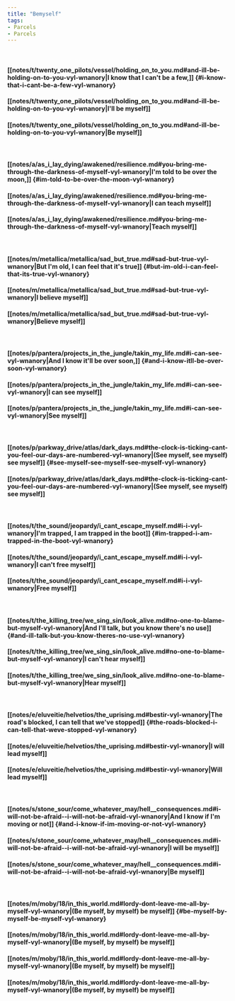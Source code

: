 ```yaml
---
title: "Bemyself"
tags:
- Parcels
- Parcels
---
```

&nbsp;
#### [[notes/t/twenty_one_pilots/vessel/holding_on_to_you.md#and-ill-be-holding-on-to-you-vyl-wnanory|I know that I can't be a few,]] {#i-know-that-i-cant-be-a-few-vyl-wnanory}
#### [[notes/t/twenty_one_pilots/vessel/holding_on_to_you.md#and-ill-be-holding-on-to-you-vyl-wnanory|I'll be myself]]
#### [[notes/t/twenty_one_pilots/vessel/holding_on_to_you.md#and-ill-be-holding-on-to-you-vyl-wnanory|Be myself]]
&nbsp;
#### [[notes/a/as_i_lay_dying/awakened/resilience.md#you-bring-me-through-the-darkness-of-myself-vyl-wnanory|I'm told to be over the moon,]] {#im-told-to-be-over-the-moon-vyl-wnanory}
#### [[notes/a/as_i_lay_dying/awakened/resilience.md#you-bring-me-through-the-darkness-of-myself-vyl-wnanory|I can teach myself]]
#### [[notes/a/as_i_lay_dying/awakened/resilience.md#you-bring-me-through-the-darkness-of-myself-vyl-wnanory|Teach myself]]
&nbsp;
#### [[notes/m/metallica/metallica/sad_but_true.md#sad-but-true-vyl-wnanory|But I'm old, I can feel that it's true]] {#but-im-old-i-can-feel-that-its-true-vyl-wnanory}
#### [[notes/m/metallica/metallica/sad_but_true.md#sad-but-true-vyl-wnanory|I believe myself]]
#### [[notes/m/metallica/metallica/sad_but_true.md#sad-but-true-vyl-wnanory|Believe myself]]
&nbsp;
#### [[notes/p/pantera/projects_in_the_jungle/takin_my_life.md#i-can-see-vyl-wnanory|And I know it'll be over soon,]] {#and-i-know-itll-be-over-soon-vyl-wnanory}
#### [[notes/p/pantera/projects_in_the_jungle/takin_my_life.md#i-can-see-vyl-wnanory|I can see myself]]
#### [[notes/p/pantera/projects_in_the_jungle/takin_my_life.md#i-can-see-vyl-wnanory|See myself]]
&nbsp;
#### [[notes/p/parkway_drive/atlas/dark_days.md#the-clock-is-ticking-cant-you-feel-our-days-are-numbered-vyl-wnanory|(See myself, see myself) see myself]] {#see-myself-see-myself-see-myself-vyl-wnanory}
#### [[notes/p/parkway_drive/atlas/dark_days.md#the-clock-is-ticking-cant-you-feel-our-days-are-numbered-vyl-wnanory|(See myself, see myself) see myself]]
&nbsp;
#### [[notes/t/the_sound/jeopardy/i_cant_escape_myself.md#i-i-vyl-wnanory|I'm trapped, I am trapped in the boot]] {#im-trapped-i-am-trapped-in-the-boot-vyl-wnanory}
#### [[notes/t/the_sound/jeopardy/i_cant_escape_myself.md#i-i-vyl-wnanory|I can't free myself]]
#### [[notes/t/the_sound/jeopardy/i_cant_escape_myself.md#i-i-vyl-wnanory|Free myself]]
&nbsp;
#### [[notes/t/the_killing_tree/we_sing_sin/look_alive.md#no-one-to-blame-but-myself-vyl-wnanory|And I'll talk, but you know there's no use]] {#and-ill-talk-but-you-know-theres-no-use-vyl-wnanory}
#### [[notes/t/the_killing_tree/we_sing_sin/look_alive.md#no-one-to-blame-but-myself-vyl-wnanory|I can't hear myself]]
#### [[notes/t/the_killing_tree/we_sing_sin/look_alive.md#no-one-to-blame-but-myself-vyl-wnanory|Hear myself]]
&nbsp;
#### [[notes/e/eluveitie/helvetios/the_uprising.md#bestir-vyl-wnanory|The road's blocked, I can tell that we've stopped]] {#the-roads-blocked-i-can-tell-that-weve-stopped-vyl-wnanory}
#### [[notes/e/eluveitie/helvetios/the_uprising.md#bestir-vyl-wnanory|I will lead myself]]
#### [[notes/e/eluveitie/helvetios/the_uprising.md#bestir-vyl-wnanory|Will lead myself]]
&nbsp;
#### [[notes/s/stone_sour/come_whatever_may/hell__consequences.md#i-will-not-be-afraid--i-will-not-be-afraid-vyl-wnanory|And I know if I'm moving or not]] {#and-i-know-if-im-moving-or-not-vyl-wnanory}
#### [[notes/s/stone_sour/come_whatever_may/hell__consequences.md#i-will-not-be-afraid--i-will-not-be-afraid-vyl-wnanory|I will be myself]]
#### [[notes/s/stone_sour/come_whatever_may/hell__consequences.md#i-will-not-be-afraid--i-will-not-be-afraid-vyl-wnanory|Be myself]]
&nbsp;
#### [[notes/m/moby/18/in_this_world.md#lordy-dont-leave-me-all-by-myself-vyl-wnanory|(Be myself, by myself) be myself]] {#be-myself-by-myself-be-myself-vyl-wnanory}
#### [[notes/m/moby/18/in_this_world.md#lordy-dont-leave-me-all-by-myself-vyl-wnanory|(Be myself, by myself) be myself]]
#### [[notes/m/moby/18/in_this_world.md#lordy-dont-leave-me-all-by-myself-vyl-wnanory|(Be myself, by myself) be myself]]
#### [[notes/m/moby/18/in_this_world.md#lordy-dont-leave-me-all-by-myself-vyl-wnanory|(Be myself, by myself) be myself]]
